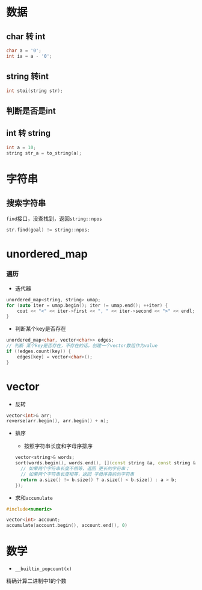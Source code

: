 # 数据

## char 转 int

```c++
char a = '0';
int ia = a - '0';
```

## string 转int

```c++
int stoi(string str);
```

## 判断是否是int



## int  转 string

```c++
int a = 10;
string str_a = to_string(a);
```



# 字符串

## 搜索字符串

`find`接口，没查找到，返回`string::npos`

```c++
str.find(goal) != string::npos;
```

# unordered_map

### 遍历

- 迭代器

```C++
unordered_map<string, string> umap;
for (auto iter = umap.begin(); iter != umap.end(); ++iter) {
    cout << "<" << iter->first << ", " << iter->second << ">" << endl;
}
```

- 判断某个key是否存在

```c++
unordered_map<char, vector<char>> edges;
// 判断 某个key是否存在，不存在的话，创建一个vector数组作为value
if (!edges.count(key)) {
    edges[key] = vector<char>();
}
```



# vector

- 反转

```c++
vector<int>& arr;
reverse(arr.begin(), arr.begin() + n);
```

- 排序

  - 按照字符串长度和字母序排序

  ```c++
  vector<string>& words;
  sort(words.begin(), words.end(), [](const string &a, const string &b) {
    // 如果两个字符串长度不相等，返回 更长的字符串；
    // 如果两个字符串长度相等，返回 字母序靠前的字符串
  	return a.size() != b.size() ? a.size() < b.size() : a > b;
  });
  ```


- 求和`accumulate`

```c++
#include<numeric>

vector<int> account;
accumulate(account.begin(), account.end(), 0)
```



# 数学

- `__builtin_popcount(x)`

精确计算二进制中1的个数

